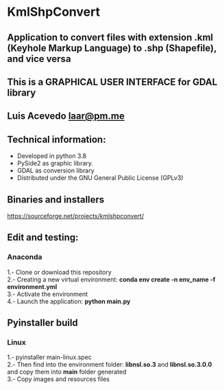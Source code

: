 # KmlShpConvert

## Application to convert files with extension .kml (Keyhole Markup Language) to .shp (Shapefile), and vice versa

## This is a GRAPHICAL USER INTERFACE for GDAL library

## Luis Acevedo  <laar@pm.me>

## Technical information:

- Developed in python 3.8
- PySide2 as graphic library.
- GDAL as conversion library
- Distributed under the GNU General Public License (GPLv3)


## Binaries and installers
https://sourceforge.net/projects/kmlshpconvert/
		
## Edit and testing:
### Anaconda
1.- Clone or download this repository   
2.- Creating a new virtual environment: __conda env create -n env_name -f environment.yml__   
3.- Activate the environment   
4.- Launch the application: __python main.py__   

## Pyinstaller build
### Linux
1.- pyinstaller main-linux.spec   
2.- Then find into the environment folder: __libnsl.so.3__ and __libnsl.so.3.0.0__ and copy them into __main__ folder generated   
3.- Copy images and resources files   